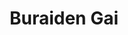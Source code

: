 --- 
title: "Buraiden Gai"
publishdate: "2019-8-20T16:48:46+02:00"
src: "https://365manga.net/manga/buraiden-gai"
image: "https://data.365manga.net/images/thumbnails/6473-buraiden-gai.jpg"
description: "One incredibly tough kid tries to clear his name. He’s no murderer, and he’ll do whatever it takes to prove it…"
---